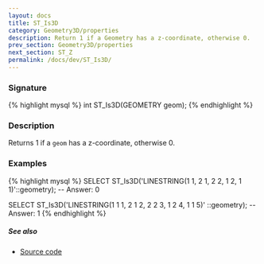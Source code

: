 ```yaml
---
layout: docs
title: ST_Is3D
category: Geometry3D/properties
description: Return 1 if a Geometry has a z-coordinate, otherwise 0.
prev_section: Geometry3D/properties
next_section: ST_Z
permalink: /docs/dev/ST_Is3D/
---
```


### Signature

{% highlight mysql %}
int ST_Is3D(GEOMETRY geom);
{% endhighlight %}

### Description

Returns 1 if a `geom` has a z-coordinate, otherwise 0.

### Examples

{% highlight mysql %}
SELECT ST_Is3D('LINESTRING(1 1, 2 1, 2 2, 1 2, 1 1)'::geometry);
-- Answer: 0

SELECT ST_Is3D('LINESTRING(1 1 1, 2 1 2, 2 2 3, 1 2 4, 1 1 5)'
                ::geometry);
-- Answer: 1
{% endhighlight %}

##### See also

* <a href="https://github.com/irstv/H2GIS/blob/ce387709832710e8a2932c3be3c2d0535a3fdf71/h2spatial/src/main/java/org/h2gis/h2spatial/internal/function/spatial/properties/ST_Is3D.java" target="_blank">Source code</a>
